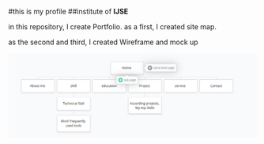 #this is my profile
##institute of **IJSE**

in this repository, I create Portfolio. as a first,  I created  site map.
  
as the   second and third, I created Wireframe  and mock up

![git hub logo](/assets/images/sitemap.png)